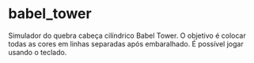 # babel_tower
Simulador do quebra cabeça cilíndrico Babel Tower. O objetivo é colocar todas as cores em linhas separadas após embaralhado. É possível jogar usando o teclado.
